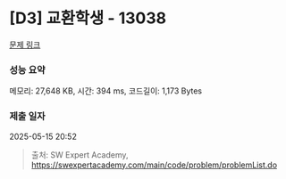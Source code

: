 # [D3] 교환학생 - 13038 

[문제 링크](https://swexpertacademy.com/main/code/problem/problemDetail.do?contestProbId=AXxNn6GaPW4DFASZ) 

### 성능 요약

메모리: 27,648 KB, 시간: 394 ms, 코드길이: 1,173 Bytes

### 제출 일자

2025-05-15 20:52



> 출처: SW Expert Academy, https://swexpertacademy.com/main/code/problem/problemList.do
